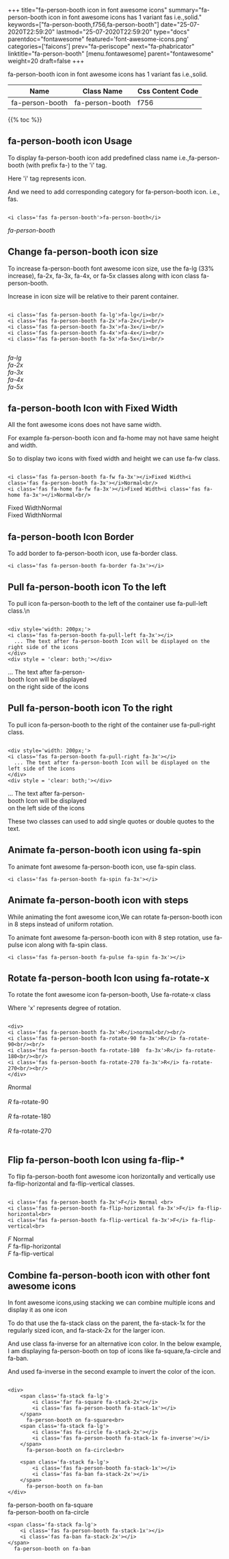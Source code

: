 +++
title="fa-person-booth icon in font awesome icons"
summary="fa-person-booth icon in font awesome icons has 1 variant fas i.e.,solid."
keywords=["fa-person-booth,f756,fa-person-booth"]
date="25-07-2020T22:59:20"
lastmod="25-07-2020T22:59:20"
type="docs"
parentdoc="fontawesome"
featured='font-awesome-icons.png'
categories=['faicons']
prev="fa-periscope"
next="fa-phabricator"
linktitle="fa-person-booth"
[menu.fontawesome]
parent="fontawesome"
weight=20
draft=false
+++


fa-person-booth icon in font awesome icons has 1 variant fas i.e.,solid.

<div class='table-responsive'><table class='table'><thead><tr><th>Name</th><th>Class Name</th><th>Css Content Code</th></tr></thead><tbody><tr><td>fa-person-booth</td><td>fa-person-booth</td><td>f756</td></tr></tbody></table></div>


{{% toc %}}


## fa-person-booth icon Usage

To display fa-person-booth icon add predefined class name i.e.,fa-person-booth (with prefix fa-) to the 'i' tag.

Here 'i' tag represents icon.

And we need to add corresponding category for fa-person-booth icon. i.e., fas.


```

<i class='fas fa-person-booth'>fa-person-booth</i>
```

<i class='fas fa-person-booth'>fa-person-booth</i>




## Change fa-person-booth icon size
To increase fa-person-booth font awesome icon size, use the fa-lg (33% increase), fa-2x, fa-3x, fa-4x, or fa-5x classes along with icon class fa-person-booth.

Increase in icon size will be relative to their parent container. 

```

<i class='fas fa-person-booth fa-lg'>fa-lg</i><br/>
<i class='fas fa-person-booth fa-2x'>fa-2x</i><br/>
<i class='fas fa-person-booth fa-3x'>fa-3x</i><br/>
<i class='fas fa-person-booth fa-4x'>fa-4x</i><br/>
<i class='fas fa-person-booth fa-5x'>fa-5x</i><br/>
            
```

<i class='fas fa-person-booth fa-lg'>fa-lg</i><br/>
<i class='fas fa-person-booth fa-2x'>fa-2x</i><br/>
<i class='fas fa-person-booth fa-3x'>fa-3x</i><br/>
<i class='fas fa-person-booth fa-4x'>fa-4x</i><br/>
<i class='fas fa-person-booth fa-5x'>fa-5x</i><br/>
            



## fa-person-booth Icon with Fixed Width 

All the font awesome icons does not have same width.

For example fa-person-booth icon and fa-home may not have same height and width.

So to display two icons with fixed width and height we can use fa-fw class.


```

<i class='fas fa-person-booth fa-fw fa-3x'></i>Fixed Width<i class='fas fa-person-booth fa-3x'></i>Normal<br/>
<i class='fas fa-home fa-fw fa-3x'></i>Fixed Width<i class='fas fa-home fa-3x'></i>Normal<br/>
```

<i class='fas fa-person-booth fa-fw fa-3x'></i>Fixed Width<i class='fas fa-person-booth fa-3x'></i>Normal<br/>
<i class='fas fa-home fa-fw fa-3x'></i>Fixed Width<i class='fas fa-home fa-3x'></i>Normal<br/>



## fa-person-booth Icon Border 

To add border to fa-person-booth icon, use fa-border class.


```
<i class='fas fa-person-booth fa-border fa-3x'></i>

```
<i class='fas fa-person-booth fa-border fa-3x'></i>





## Pull fa-person-booth icon To the left

To pull icon fa-person-booth to the left of the container use fa-pull-left class.\n

```

<div style='width: 200px;'>
<i class='fas fa-person-booth fa-pull-left fa-3x'></i>
  ... The text after fa-person-booth Icon will be displayed on the right side of the icons
</div>
<div style = 'clear: both;'></div>
```

<div style='width: 200px;'>
<i class='fas fa-person-booth fa-pull-left fa-3x'></i>
  ... The text after fa-person-booth Icon will be displayed on the right side of the icons
</div>
<div style = 'clear: both;'></div>




## Pull fa-person-booth icon To the right
To pull icon fa-person-booth to the right of the container use fa-pull-right class.

```

<div style='width: 200px;'>
<i class='fas fa-person-booth fa-pull-right fa-3x'></i>
  ... The text after fa-person-booth Icon will be displayed on the left side of the icons
</div>
<div style = 'clear: both;'></div>
```

<div style='width: 200px;'>
<i class='fas fa-person-booth fa-pull-right fa-3x'></i>
  ... The text after fa-person-booth Icon will be displayed on the left side of the icons
</div>
<div style = 'clear: both;'></div>

These two classes can used to add single quotes or double quotes to the text.


## Animate fa-person-booth icon using fa-spin
To animate font awesome fa-person-booth icon, use fa-spin class.

```
<i class='fas fa-person-booth fa-spin fa-3x'></i>
```
<i class='fas fa-person-booth fa-spin fa-3x'></i>




## Animate fa-person-booth icon with steps
While animating the font awesome icon,We can rotate fa-person-booth icon in 8 steps instead of uniform rotation.

To animate font awesome fa-person-booth icon with 8 step rotation, use fa-pulse icon along with fa-spin class.


```
<i class='fas fa-person-booth fa-pulse fa-spin fa-3x'></i>

```
<i class='fas fa-person-booth fa-pulse fa-spin fa-3x'></i>





## Rotate fa-person-booth Icon using fa-rotate-x
To rotate the font awesome icon fa-person-booth, Use fa-rotate-x class

Where 'x' represents degree of rotation.


```

<div>
<i class='fas fa-person-booth fa-3x'>R</i>normal<br/><br/>
<i class='fas fa-person-booth fa-rotate-90 fa-3x'>R</i> fa-rotate-90<br/><br/> 
<i class='fas fa-person-booth fa-rotate-180  fa-3x'>R</i> fa-rotate-180<br/><br/> 
<i class='fas fa-person-booth fa-rotate-270 fa-3x'>R</i> fa-rotate-270<br/><br/>
</div>
```

<div>
<i class='fas fa-person-booth fa-3x'>R</i>normal<br/><br/>
<i class='fas fa-person-booth fa-rotate-90 fa-3x'>R</i> fa-rotate-90<br/><br/> 
<i class='fas fa-person-booth fa-rotate-180  fa-3x'>R</i> fa-rotate-180<br/><br/> 
<i class='fas fa-person-booth fa-rotate-270 fa-3x'>R</i> fa-rotate-270<br/><br/>
</div>




## Flip fa-person-booth Icon using fa-flip-*
To flip fa-person-booth font awesome icon horizontally and vertically use fa-flip-horizontal and fa-flip-vertical classes. 

```

<i class='fas fa-person-booth fa-3x'>F</i> Normal <br>
<i class='fas fa-person-booth fa-flip-horizontal fa-3x'>F</i> fa-flip-horizontal<br>
<i class='fas fa-person-booth fa-flip-vertical fa-3x'>F</i> fa-flip-vertical<br>
```

<i class='fas fa-person-booth fa-3x'>F</i> Normal <br>
<i class='fas fa-person-booth fa-flip-horizontal fa-3x'>F</i> fa-flip-horizontal<br>
<i class='fas fa-person-booth fa-flip-vertical fa-3x'>F</i> fa-flip-vertical<br>




## Combine fa-person-booth icon with other font awesome icons
In font awesome icons,using stacking we can combine multiple icons and display it as one icon 

To do that use the fa-stack class on the parent, the fa-stack-1x for the regularly sized icon, and fa-stack-2x for the larger icon.

And use class fa-inverse for an alternative icon color. 
In the below example, I am displaying fa-person-booth on top of icons like fa-square,fa-circle and fa-ban.

And used fa-inverse in the second example to invert the color of the icon.

```

<div>
    <span class='fa-stack fa-lg'>
        <i class='far fa-square fa-stack-2x'></i>
        <i class='fas fa-person-booth fa-stack-1x'></i>
    </span>
      fa-person-booth on fa-square<br>
    <span class='fa-stack fa-lg'>
        <i class='fas fa-circle fa-stack-2x'></i>
        <i class='fas fa-person-booth fa-stack-1x fa-inverse'></i>
    </span>
      fa-person-booth on fa-circle<br>

    <span class='fa-stack fa-lg'>
        <i class='fas fa-person-booth fa-stack-1x'></i>
        <i class='fas fa-ban fa-stack-2x'></i>
    </span>
      fa-person-booth on fa-ban
</div>
```

<div>
    <span class='fa-stack fa-lg'>
        <i class='far fa-square fa-stack-2x'></i>
        <i class='fas fa-person-booth fa-stack-1x'></i>
    </span>
      fa-person-booth on fa-square<br>
    <span class='fa-stack fa-lg'>
        <i class='fas fa-circle fa-stack-2x'></i>
        <i class='fas fa-person-booth fa-stack-1x fa-inverse'></i>
    </span>
      fa-person-booth on fa-circle<br>

    <span class='fa-stack fa-lg'>
        <i class='fas fa-person-booth fa-stack-1x'></i>
        <i class='fas fa-ban fa-stack-2x'></i>
    </span>
      fa-person-booth on fa-ban
</div>






